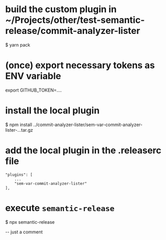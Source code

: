 # build the custom plugin in ~/Projects/other/test-semantic-release/commit-analyzer-lister
$ yarn pack

# (once) export necessary tokens as ENV variable
 export GITHUB_TOKEN=....

# install the local plugin 
 $ npm install ../commit-analyzer-lister/sem-var-commit-analyzer-lister-...tar.gz

# add the local plugin in the .releaserc file
    "plugins": [
        ...
        "sem-var-commit-analyzer-lister"
    ],

# execute `semantic-release`
 $ npx semantic-release

-- just a comment